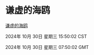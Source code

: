# 谦虚的海鸥
[谦虚的海鸥](http://219.139.197.74:56308/qxdho/course/base/hotlink/index.php)

2024年 10月 30日 星期三 15:50:02 CST

2024年 10月 30日 星期三 07:50:02 GMT
